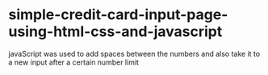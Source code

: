 # simple-credit-card-input-page-using-html-css-and-javascript
javaScript was used to add spaces between the numbers and also take it to a new input after a certain number limit
